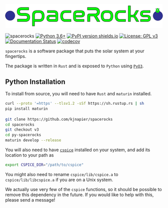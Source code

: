![Alt text](assets/logo.png)

![spacerocks](https://github.com/kjnapes/spacerocks/workflows/spacerocks/badge.svg?branch=master)
[![Python 3.6+](https://img.shields.io/badge/python-3.6+-blue.svg)](https://www.python.org/downloads/release/python-360/)
[![PyPI version shields.io](https://img.shields.io/pypi/v/spacerocks.svg)](https://pypi.python.org/pypi/spacerocks/)
[![License: GPL v3](https://img.shields.io/badge/License-GPLv3-blue.svg)](https://www.gnu.org/licenses/gpl-3.0)
[![Documentation Status](https://readthedocs.org/projects/spacerocks/badge/?version=latest)](https://spacerocks.readthedocs.io/en/latest/?badge=latest)
[![codecov](https://codecov.io/gh/kjnapier/spacerocks/branch/master/graph/badge.svg?token=1WO1H5WNYV)](https://codecov.io/gh/kjnapier/spacerocks)

`spacerocks` is a software package that puts the solar system at your fingertips. 

The package is written in `Rust` and is exposed to `Python` using [`PyO3`](https://github.com/PyO3/pyo3).


## Python Installation

<!-- To install `spacerocks` from `PyPI`, run the following command:
```bash
pip install spacerocks
``` -->

To install from source, you will need to have `Rust` and `maturin` installed.
```bash
curl --proto '=https' --tlsv1.2 -sSf https://sh.rustup.rs | sh
pip install maturin

git clone https://github.com/kjnapier/spacerocks
cd spacerocks
git checkout v3
cd py-spacerocks
maturin develop --release
```

You will also need to have [`cspice`](https://naif.jpl.nasa.gov/naif/toolkit_C.html) installed on your system, and add its location to your path as
```bash
export CSPICE_DIR="/path/to/cspice"
```
You might also need to rename `cspice/lib/cspice.a` to `cspice/lib/libcspice.a` if you are on a Unix system.

We actually use very few of the `cspice` functions, so it should be possible to remove this dependency in the future. 
If you would like to help with this, please send a message!